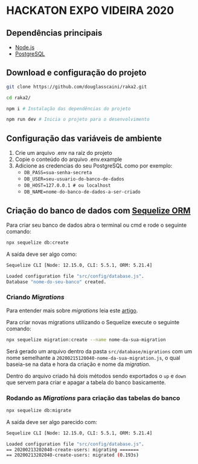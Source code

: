 # HACKATON EXPO VIDEIRA 2020

## Dependências principais
- [Node.js](https://nodejs.org/en/)
- [PostgreSQL](https://www.postgresql.org/download/)

## Download e configuração do projeto

```sh
git clone https://github.com/douglasscaini/raka2.git

cd raka2/

npm i # Instalação das dependências do projeto

npm run dev # Inicia o projeto para o desenvolvimento
```

## Configuração das variáveis de ambiente

1. Crie um arquivo .env na raíz do projeto
2. Copie o conteúdo do arquivo .env.example
3. Adicione as credencias do seu PostgreSQL como por exemplo:
    - ``` DB_PASS=sua-senha-secreta ```
    - ``` DB_USER=seu-usuario-do-banco-de-dados ```
    - ``` DB_HOST=127.0.0.1 # ou localhost ```
    - ``` DB_NAME=nome-do-banco-de-dados-a-ser-criado ```

## Criação do banco de dados com [Sequelize ORM](https://sequelize.org/v5/)
 Para criar seu banco de dados abra o terminal ou cmd e rode o seguinte comando:
 ```sh
 npx sequelize db:create
 ```
 A saída deve ser algo como:
 ```sh
 Sequelize CLI [Node: 12.15.0, CLI: 5.5.1, ORM: 5.21.4]

Loaded configuration file "src/config/database.js".
Database "nome-do-seu-banco" created.
 ```

### Criando _Migrations_
Para entender mais sobre _migrations_  leia este [artigo](https://medium.com/@juniorb2s/migrations-o-porque-e-como-usar-12d98c6d9269).

Para criar novas migrations utilizando o Sequelize execute o seguinte comando:

```sh
npx sequelize migration:create --name nome-da-sua-migration
```

Será gerado um arquivo dentro da pasta `src/database/migrations` com um nome semelhante a 
`20200215120040-nome-da-sua-migration.js`, o qual baseia-se na data e hora da criação e nome da _migration_.

Dentro do arquivo criado há dois métodos sendo exportados o `up` e `down` que servem para 
criar e apagar a tabela do banco basicamente.

### Rodando as _Migrations_ para criação das tabelas do banco

```sh
npx sequelize db:migrate
```
A saída deve ser algo parecido com:

```sh
Sequelize CLI [Node: 12.15.0, CLI: 5.5.1, ORM: 5.21.4]

Loaded configuration file "src/config/database.js".
== 20200213202040-create-users: migrating =======
== 20200213202040-create-users: migrated (0.193s)
```